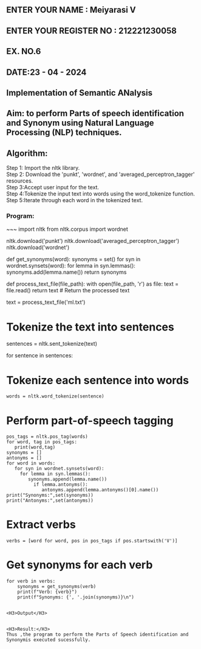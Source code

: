 ## ENTER YOUR NAME : Meiyarasi V
## ENTER YOUR REGISTER NO : 212221230058
## EX. NO.6
## DATE:23 - 04 - 2024 
## Implementation of Semantic ANalysis
## Aim: to perform Parts of speech identification and Synonym using Natural Language Processing (NLP) techniques. 

## Algorithm:
Step 1: Import the nltk library.<br>
Step 2: Download the 'punkt', 'wordnet', and 'averaged_perceptron_tagger' resources.<br>
Step 3:Accept user input for the text.<br>
Step 4:Tokenize the input text into words using the word_tokenize function.<br>
Step 5:Iterate through each word in the tokenized text.<br>

<H3>Program:</H3>
~~~
import nltk
from nltk.corpus import wordnet

nltk.download('punkt')
nltk.download('averaged_perceptron_tagger')
nltk.download('wordnet')

def get_synonyms(word):
    synonyms = set()
    for syn in wordnet.synsets(word):
        for lemma in syn.lemmas():
            synonyms.add(lemma.name())
    return synonyms

def process_text_file(file_path):
    with open(file_path, 'r') as file:
        text = file.read()
    return text  # Return the processed text

text = process_text_file('ml.txt')

# Tokenize the text into sentences
sentences = nltk.sent_tokenize(text)

for sentence in sentences:
# Tokenize each sentence into words
    words = nltk.word_tokenize(sentence)
# Perform part-of-speech tagging
    pos_tags = nltk.pos_tag(words)
    for word, tag in pos_tags:
       print(word,tag)
    synonyms = []
    antonyms = []
    for word in words:
       for syn in wordnet.synsets(word):
         for lemma in syn.lemmas():
            synonyms.append(lemma.name())
              if lemma.antonyms():
                 antonyms.append(lemma.antonyms()[0].name())
    print("Synonyms:",set(synonyms))
    print("Antonyms:",set(antonyms))

# Extract verbs
    verbs = [word for word, pos in pos_tags if pos.startswith('V')]

# Get synonyms for each verb
    for verb in verbs:
        synonyms = get_synonyms(verb)
        print(f"Verb: {verb}")
        print(f"Synonyms: {', '.join(synonyms)}\n")
 ~~~
      
<H3>Output</H3>


<H3>Result:</H3>
Thus ,the program to perform the Parts of Speech identification and Synonymis executed sucessfully.
